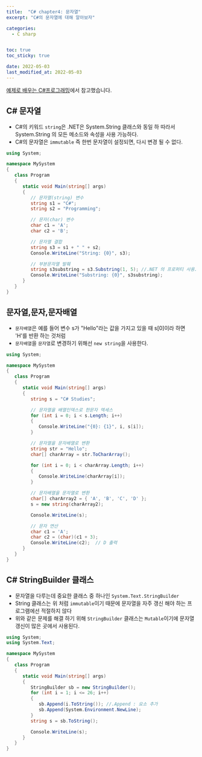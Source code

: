 ```yaml
---
title:  "C# chapter4: 문자열"
excerpt: "C#의 문자열에 대해 알아보자"

categories:
  - C sharp


toc: true
toc_sticky: true

date: 2022-05-03
last_modified_at: 2022-05-03
---
```

[예제로 배우는 C#프로그래밍](http://www.csharpstudy.com/CSharp/CSharp-string.aspx)에서 참고했습니다.

## C# 문자열
  - C#의 키워드 `string`은 .NET은 System.String 클래스와 동일 하
따라서 System.String 의 모든 메소드와 속성을 사용 가능하다.
  - C#의 문자열은 `immutable` 즉 한번 문자열이 설정되면, 다시 변경 될 수 없다.

  ```c#
  using System;

  namespace MySystem
  {
     class Program
     {
        static void Main(string[] args)
        {         
           // 문자열(string) 변수
           string s1 = "C#";
           string s2 = "Programming";

           // 문자(char) 변수
           char c1 = 'A';
           char c2 = 'B';

           // 문자열 결합
           string s3 = s1 + " " + s2;
           Console.WriteLine("String: {0}", s3);

           // 부분문자열 발췌
           string s3substring = s3.Substring(1, 5); //.NET 의 프로퍼티 사용.
           Console.WriteLine("Substring: {0}", s3substring);
        }
     }
  }
  ```

## 문자열,문자,문자배열
  - `문자배열`은 예를 들어 변수 s가 "Hello"라는 값을 가지고 있을 때 s[0]이라 하면 'H'를 반환 하는 것처럼
  - `문자배열`을 `문자열`로 변경하기 위해선 `new string`을 사용한다.

  ```c#
  using System;

  namespace MySystem
  {
     class Program
     {
        static void Main(string[] args)
        {         
           string s = "C# Studies";

           // 문자열을 배열인덱스로 한문자 엑세스
           for (int i = 0; i < s.Length; i++)
           {
              Console.WriteLine("{0}: {1}", i, s[i]);
           }

           // 문자열을 문자배열로 변환
           string str = "Hello";
           char[] charArray = str.ToCharArray();

           for (int i = 0; i < charArray.Length; i++)
           {
              Console.WriteLine(charArray[i]);
           }

           // 문자배열을 문자열로 변환
           char[] charArray2 = { 'A', 'B', 'C', 'D' };
           s = new string(charArray2);

           Console.WriteLine(s);

           // 문자 연산
           char c1 = 'A';
           char c2 = (char)(c1 + 3);
           Console.WriteLine(c2);  // D 출력
        }
     }
  }
  ```

## C# StringBuilder 클래스
  - 문자열을 다루는데 중요한 클래스 중 하나인 `System.Text.StringBuilder`
  - String 클래스는 위 처럼 `immutable`이기 때문에 문자열을 자주 갱신 해야 하는 프로그램에선 적절하지 않다
  - 위와 같은 문제를 해결 하기 위해 `StringBuilder` 클래스는 `Mutable`이기에 문자열 갱신이 많은 곳에서 사용된다.

  ```c#
  using System;
  using System.Text;

  namespace MySystem
  {
     class Program
     {
        static void Main(string[] args)
        {                  
           StringBuilder sb = new StringBuilder();
           for (int i = 1; i <= 26; i++)
           {
              sb.Append(i.ToString()); //.Append : 요소 추가
              sb.Append(System.Environment.NewLine);
           }
           string s = sb.ToString();

           Console.WriteLine(s);
        }
     }
  }
  ```
